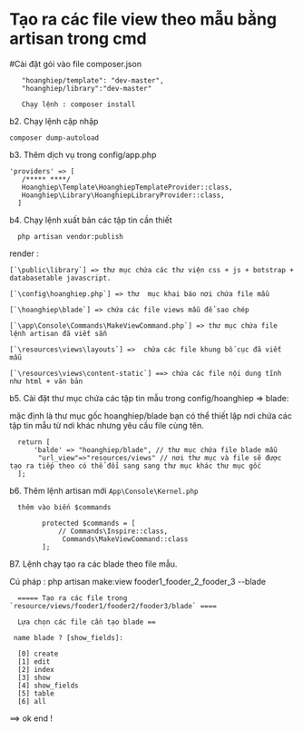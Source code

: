 # Tạo ra các file view theo mẫu bằng artisan trong cmd



#Cài đặt gói vào file composer.json 

  
       "hoanghiep/template": "dev-master",
       "hoanghiep/library":"dev-master"
       
       Chạy lệnh : composer install

b2. Chạy lệnh cập nhập

    composer dump-autoload

b3. Thêm dịch vụ trong config/app.php

    'providers' => [
       /***** ****/
       Hoanghiep\Template\HoanghiepTemplateProvider::class,
       Hoanghiep\Library\HoanghiepLibraryProvider::class,
      ]
 
 b4. Chạy lệnh xuất bản các tập tin cần thiết 
 
      php artisan vendor:publish
  
  render  :
  
    [`\public\library`] => thư mục chứa các thư viện css + js + botstrap + databasetable javascript.
    
    [`\config\hoanghiep.php`] => thư  mục khai báo nơi chứa file mẫu
  
    [`\hoanghiep\blade`] => chứa các file views mẫu để sao chép
    
    [`\app\Console\Commands\MakeViewCommand.php`] => thư mục chứa file lệnh artisan đã viết sẵn
  
    [`\resources\views\layouts`] =>  chứa các file khung bố cục đã viết mẫu
    
    [`\resources\views\content-static`] ==> chứa các file nội dung tĩnh như html + văn bản

  
  
  b5. Cài đặt thư mục chứa các tập tin mẫu trong config/hoanghiep => blade:

  mặc định là thư mục gốc hoanghiep/blade bạn có thể thiết lập nơi chứa các tập tin mẫu từ nơi khác nhưng yêu cầu file cùng tên.
  
      return [
          'balde' => "hoanghiep/blade", // thư mục chứa file blade mẫu
           "url_view"=>"resources/views" // nơi thư mục và file sẽ được tạo ra tiếp theo có thể đổi sang sang thư mục khác thư mục gốc
      ];

  
  
  b6. Thêm lệnh artisan mới  `App\Console\Kernel.php`

      thêm vào biến $commands 
    
            protected $commands = [
                // Commands\Inspire::class,
                 Commands\MakeViewCommand::class
            ];
  
    
  B7. Lệnh chạy tạo ra các blade theo file mẫu.
  
Cú pháp  :  php artisan make:view fooder1_fooder_2_fooder_3 --blade
   
      
      ===== Tạo ra các file trong  `resource/views/fooder1/fooder2/fooder3/blade` ====
      
      Lựa chọn các file cần tạo blade == 
      
     name blade ? [show_fields]:
    
      [0] create
      [1] edit
      [2] index
      [3] show
      [4] show_fields
      [5] table
      [6] all
 >

  
  
  ==> ok end !
